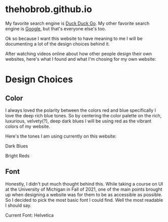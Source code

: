 # thehobrob.github.io
My favorite search engine is [Duck Duck Go](https://duckduckgo.com).
My other favorite search engine is [Google](https://google.com), but that's everyone else's too.

Ok so because I want this website to have meaning to me I will be documenting a lot of the design choices behind it.

After watching videos online about how other people design their own websites, here's what I found and what I'm chosing for my own website:

# Design Choices
## Color
I always loved the polarity between the colors red and blue specifically I love the deep rich blue tones. So by centering the color palette on the rich, luxurious, velvety(?), deep dark blues I will be using red as the vibrant colors of my website.

Here's the tones I am using currently on this website:

Dark Blues

Bright Reds

## Font
Honestly, I didn't put much thought behind this. While taking a course on UI at the University of Michigan in Fall of 2021, one of the main points brought up when designing a website was for them to be as accessible as possible. So I decided to pick the most basic font I could find. Well the most readable I should say.

Current Font: Helvetica
